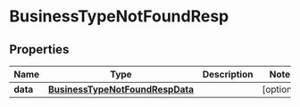 # BusinessTypeNotFoundResp

## Properties
Name | Type | Description | Notes
------------ | ------------- | ------------- | -------------
**data** | [**BusinessTypeNotFoundRespData**](BusinessTypeNotFoundRespData.md) |  |  [optional]
